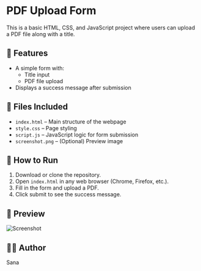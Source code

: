 # PDF Upload Form

This is a basic HTML, CSS, and JavaScript project where users can upload a PDF file along with a title.

## 📌 Features
- A simple form with:
  - Title input
  - PDF file upload
- Displays a success message after submission

## 📁 Files Included
- `index.html` – Main structure of the webpage
- `style.css` – Page styling
- `script.js` – JavaScript logic for form submission
- `screenshot.png` – (Optional) Preview image

## 🚀 How to Run
1. Download or clone the repository.
2. Open `index.html` in any web browser (Chrome, Firefox, etc.).
3. Fill in the form and upload a PDF.
4. Click submit to see the success message.

## 📸 Preview

![Screenshot](screenshot.png)

## 👩‍💻 Author
Sana

